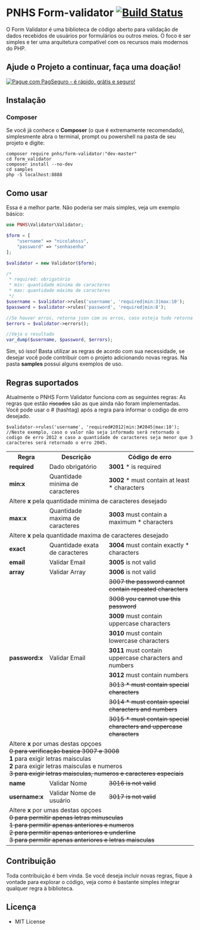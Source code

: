 # PNHS Form-validator [![Build Status](https://travis-ci.org/nicolahsss/form-validator.png)](https://travis-ci.org/nicolahsss/form-validator)

O Form Validator é uma biblioteca de código aberto para validação de dados recebidos de usuários por formulários ou outros meios. O foco é ser simples e ter uma arquitetura compatível com os recursos mais modernos do PHP.

## Ajude o Projeto a continuar, faça uma doação!

[![Pague com PagSeguro - é rápido, grátis e seguro!](https://stc.pagseguro.uol.com.br/public/img/botoes/doacoes/209x48-doar-assina.gif)](https://pag.ae/7VUx6v4sL)

## Instalação

### Composer

Se você já conhece o **Composer** (o que é extremamente recomendado), simplesmente abra o terminal, prompt ou powershell na pasta de seu projeto e digite:

```
composer require pnhs/form-validator:"dev-master"
cd form_validator
composer install --no-dev
cd samples
php -S localhost:8888
```

## Como usar

Essa é a melhor parte. Não poderia ser mais simples, veja um exemplo básico:

```php
use PNHS\Validator\Validator;

$form = [
    "username" => "nicolahsss",
    "password" => "senhasenha"
];

$validator = new Validator($form);

/*
 * required: obrigatório
 * min: quantidade mínima de caracteres
 * max: quantidade máxima de caracteres
 */
$username = $validator->rules('username', 'required|min:3|max:10');
$password = $validator->rules('password', 'required|min:8');

//Se houver erros, retorna json com os erros, caso esteja tudo retorna null
$errors = $validator->errors();

//Veja o resultado
var_dump($username, $password, $errors);
```

Sim, só isso! Basta utilizar as regras de acordo com sua necessidade, se desejar você pode contribuir com o projeto adicionando novas regras.
Na pasta **samples** possui alguns exemplos de uso.

## Regras suportados

Atualmente o PNHS Form Validator funciona com as seguintes regras:
As regras que estão <strike>riscados</strike> são as que ainda não foram implementadas.
Você pode usar o # (hashtag) após a regra para informar o codigo de erro desejado.

```
$validator->rules('username', 'required#2012|min:3#2045|max:10');
//Neste exemplo, caso o valor não seja informado será retornado o codigo de erro 2012 e caso a quantidade de caracteres seja menor que 3 caracteres será retornado o erro 2045.
```

<table>
  <tr>
    <th>Regra</th>
    <th>Descrição</th>
    <th>Código de erro</th>
  </tr>
  <tr>
    <td><b>required</b></td>
    <td>Dado obrigatório</td>
    <td><b>3001</b> * is required</td>
  </tr>
  <tr>
    <td><b>min:x</b></td>
    <td>Quantidade minima de caracteres</td>
    <td><b>3002</b> * must contain at least * characters</td>
  </tr>
  <tr>
    <td colspan="3">
        Altere <b>x</b> pela quantidade minima de caracteres desejado
    </td>
  </tr>
  <tr>
    <td><b>max:x</b></td>
    <td>Quantidade maxima de caracteres</td>
    <td><b>3003</b> must contain a maximum * characters</td>
  </tr>
  <tr>
    <td colspan="3">
        Altere <b>x</b> pela quantidade maxima de caracteres desejado
    </td>
  </tr>
  <tr>
    <td><b>exact</b></td>
    <td>Quantidade exata de caracteres</td>
    <td><b>3004</b> must contain exactly * characters</td>
  </tr>
  <tr>
    <td><b>email</b></td>
    <td>Validar Email</td>
    <td><b>3005</b> is not valid</td>
  </tr>
  <tr>
    <td><b>array</b></td>
    <td>Validar Array</td>
    <td><b>3006</b> is not valid</td>
  </tr>
  <tr>
    <td rowspan="9"><b>password:x</b></td>
    <td rowspan="9">Validar Email</td>
    <td>
      <strike>3007 the password cannot contain repeated characters</strike>
    </td>
  </tr>
  <tr>
    <td><strike>3008 you cannot use this password</strike></td>
  </tr>
  <tr>
    <td><b>3009</b> must contain uppercase characters</td>
  </tr>
  <tr>
    <td><b>3010</b> must contain lowercase characters</td>
  </tr>
  <tr>
    <td><b>3011</b> must contain uppercase characters and numbers</td>
  </tr>
  <tr>
    <td><b>3012</b> must contain numbers</td>
  </tr>
  <tr>
    <td><strike>3013 * must contain special characters</strike></td>
  </tr>
  <tr>
    <td><strike>3014 * must contain special characters and numbers</strike></td>
  </tr>
  <tr>
    <td><strike>3015 * must contain special characters and uppercase characters</strike></td>
  </tr>
  <tr>
    <td colspan="3">
        Altere <b>x</b> por umas destas opçoes<br />
        <strike>0 para verificação basica 3007 e 3008</strike><br />
        <b>1</b> para exigir letras maisculas<br />
        <b>2</b> para exigir letras maisculas e numeros<br />
        <strike>3 para exigir letras maisculas, numeros e caracteres especiais</strike>
    </td>
  </tr>
  <tr>
    <td><b>name</b></td>
    <td>Validar Nome</td>
    <td><strike>3016 is not valid</strike></td>
  </tr>
  <tr>
    <td><b>username:x</b></td>
    <td>Validar Nome de usuário</td>
    <td><strike>3017 is not valid</strike></td>
  </tr>
  <tr>
    <td colspan="3">
        Altere <b>x</b> por umas destas opçoes<br />
        <strike>0 para permitir apenas letras minusculas</strike><br />
        <strike>1 para permitir apenas anteriores e numeros</strike><br />
        <strike>2 para permitir apenas anteriores e underline</strike><br />
        <strike>3 para permitir apenas anteriores e letras maisculas</strike><br />
    </td>
  </tr>
</table>

## Contribuição

Toda contribuição é bem vinda. Se você deseja incluir novas regras, fique à vontade para explorar o código, veja como é bastante simples integrar qualquer regra à biblioteca.

## Licença

- MIT License
